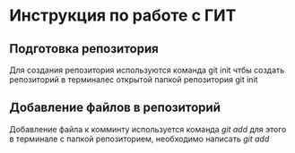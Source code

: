 # Инструкция по работе с ГИТ

## Подготовка репозитория
Для создания репозитория используются команда git init чтбы создать репозиторий в терминалес открытой папкой репозитория git init 

## Добавление файлов в репозиторий 

Добавление файла к комминту используется команда *git add* для этого в терминале с папкой репозиторием, необходимо написать *git add <name>*  